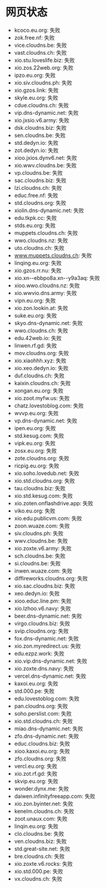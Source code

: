 # 网页状态
- kcoco.eu.org: 失败
- zok.free.nf: 失败
- vice.cloudns.be: 失败
- vast.cloudns.ch: 失败
- xio.stu.loveslife.biz: 失败
- xio.zos.22web.org: 失败
- ipzo.eu.org: 失败
- xio.siv.cloudns.ph: 失败
- xio.gzos.link: 失败
- skyle.eu.org: 失败
- cdue.cloudns.ch: 失败
- vip.dns-dynamic.net: 失败
- xio.jxsio.v6.army: 失败
- dsk.cloudns.biz: 失败
- sen.cloudns.be: 失败
- std.dedyn.io: 失败
- zot.dedyn.io: 失败
- xioo.jxios.dynv6.net: 失败
- xio.wwv.cloudns.be: 失败
- vp.cloudns.be: 失败
- sac.cloudns.biz: 失败
- lzi.cloudns.ch: 失败
- educ.free.nf: 失败
- std.cloudns.org: 失败
- xiolin.dns-dynamic.net: 失败
- edu.tkpk.cc: 失败
- stds.eu.org: 失败
- muppets.cloudns.ch: 失败
- wwo.cloudns.nz: 失败
- uto.cloudns.ch: 失败
- www.muppets.cloudns.ch: 失败
- linqing.eu.org: 失败
- xio.gzos.rr.nu: 失败
- xio.xn--ebbpo8a.xn--y9a3aq: 失败
- xioo.wwo.cloudns.nz: 失败
- xio.wwvio.dns.army: 失败
- vipn.eu.org: 失败
- xio.zon.lookin.at: 失败
- suke.eu.org: 失败
- skyo.dns-dynamic.net: 失败
- wwo.cloudns.ch: 失败
- edu.42web.io: 失败
- linwen.rf.gd: 失败
- mov.cloudns.org: 失败
- xio.xiaohhh.xyz: 失败
- xio.xeo.dedyn.io: 失败
- duf.cloudns.ch: 失败
- kaixin.cloudns.ch: 失败
- xongan.eu.org: 失败
- xio.zoot.myfw.us: 失败
- chatz.lovestoblog.com: 失败
- wvvp.eu.org: 失败
- vp.dns-dynamic.net: 失败
- ipen.eu.org: 失败
- std.kesug.com: 失败
- vipk.eu.org: 失败
- zosx.eu.org: 失败
- zote.cloudns.org: 失败
- ricpig.eu.org: 失败
- xio.soho.lovedub.net: 失败
- xio.std.cloudns.org: 失败
- tau.cloudns.biz: 失败
- xio.std.kesug.com: 失败
- xio.zoten.onflashdrive.app: 失败
- viko.eu.org: 失败
- xio.edu.publicvm.com: 失败
- zoon.wuaze.com: 失败
- siv.cloudns.ph: 失败
- wwv.cloudns.be: 失败
- xio.zoxte.v6.army: 失败
- sch.cloudns.be: 失败
- si.cloudns.be: 失败
- inwen.wuaze.com: 失败
- diffireworks.cloudns.org: 失败
- xio.sac.cloudns.biz: 失败
- xeo.dedyn.io: 失败
- xioo.educ.line.pm: 失败
- xio.lzhoo.v6.navy: 失败
- beer.dns-dynamic.net: 失败
- virgo.cloudns.biz: 失败
- svip.cloudns.org: 失败
- fox.dns-dynamic.net: 失败
- xio.zon.myredirect.us: 失败
- edu.ezpz.work: 失败
- xio.vip.dns-dynamic.net: 失败
- xio.zoxte.dns.navy: 失败
- vercel.dns-dynamic.net: 失败
- kaxoi.eu.org: 失败
- std.000.pe: 失败
- edu.lovestoblog.com: 失败
- pan.cloudns.org: 失败
- soho.perslist.com: 失败
- xio.std.cloudns.ch: 失败
- miao.dns-dynamic.net: 失败
- zfo.dns-dynamic.net: 失败
- educ.cloudns.biz: 失败
- xioo.kaxoi.eu.org: 失败
- zfo.cloudns.org: 失败
- vercl.eu.org: 失败
- xio.zot.rf.gd: 失败
- skvip.eu.org: 失败
- wonder.dynx.me: 失败
- daiwen.infinityfreeapp.com: 失败
- xio.zon.byinter.net: 失败
- kenelm.cloudns.ch: 失败
- zoot.unaux.com: 失败
- linqin.eu.org: 失败
- clo.cloudns.be: 失败
- ven.cloudns.biz: 失败
- std.great-site.net: 失败
- bre.cloudns.ch: 失败
- xio.zoxte.v6.rocks: 失败
- xio.std.000.pe: 失败
- vx.cloudns.ch: 失败
